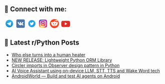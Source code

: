 ## 🔎 Connect with me:
[<img src="https://github.com/bullbesh/bullbesh/blob/main/images/Telegram.png" width="32" height="32" />](https://t.me/bullbesh)
[<img src="https://github.com/bullbesh/bullbesh/blob/main/images/VK.png" width="32" height="32" />](https://vk.com/bullbesh)
[<img src="https://github.com/bullbesh/bullbesh/blob/main/images/Twitter.png" width="32" height="32" />](https://twitter.com/bullbesh1)
[<img src="https://github.com/bullbesh/bullbesh/blob/main/images/Instagram.png" width="32" height="32" />](https://www.instagram.com/bullbesh)
[<img src="https://github.com/bullbesh/bullbesh/blob/main/images/Reddit.png" width="32" height="32" />](https://www.reddit.com/user/bullbesh)
[<img src="https://github.com/bullbesh/bullbesh/blob/main/images/YouTube.png" width="32" height="32" />](https://www.youtube.com/channel/UCtfjRs6uzgq5mfm8S06WTcg)

## 📕 Latest r/Python Posts
<!-- BLOG-POST-LIST:START -->
- [Who else turns into a human heater](https://www.reddit.com/r/Python/comments/1d56nfu/who_else_turns_into_a_human_heater/)
- [NEW RELEASE: Lightweight Python ORM Library](https://www.reddit.com/r/Python/comments/1d56fsr/new_release_lightweight_python_orm_library/)
- [Circler imports in Observer design pattern in Python](https://www.reddit.com/r/Python/comments/1d50age/circler_imports_in_observer_design_pattern_in/)
- [AI Voice Assistant using on-device LLM, STT, TTS and Wake Word tech](https://www.reddit.com/r/Python/comments/1d4y99t/ai_voice_assistant_using_ondevice_llm_stt_tts_and/)
- [AndroidWorld — Build and test AI agents on Android](https://www.reddit.com/r/Python/comments/1d4we3f/androidworld_build_and_test_ai_agents_on_android/)
<!-- BLOG-POST-LIST:END -->
